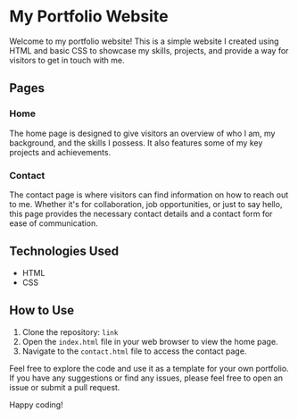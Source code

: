 # My Portfolio Website

Welcome to my portfolio website! This is a simple website I created using HTML and basic CSS to showcase my skills, projects, and provide a way for visitors to get in touch with me.

## Pages

### Home
The home page is designed to give visitors an overview of who I am, my background, and the skills I possess. It also features some of my key projects and achievements.

### Contact
The contact page is where visitors can find information on how to reach out to me. Whether it's for collaboration, job opportunities, or just to say hello, this page provides the necessary contact details and a contact form for ease of communication.

## Technologies Used
- HTML
- CSS

## How to Use
1. Clone the repository: `link`
2. Open the `index.html` file in your web browser to view the home page.
3. Navigate to the `contact.html` file to access the contact page.

Feel free to explore the code and use it as a template for your own portfolio. If you have any suggestions or find any issues, please feel free to open an issue or submit a pull request.

Happy coding!
